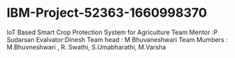 # IBM-Project-52363-1660998370
IoT Based Smart Crop Protection System for Agriculture
Team Mentor :P Sudarsan
Evalvator:Dinesh
Team head : M Bhuvaneshwari
Team Mumbers : M.Bhuvneshwari , R. Swathi, S.Umabharathi, M.Varsha
